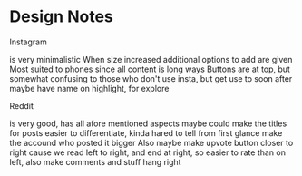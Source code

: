# Design Notes

Instagram

is very minimalistic
When size increased additional options to add are given
Most suited to phones since all content is long ways
Buttons are at top, but somewhat confusing to those who don't use insta, but get use to soon after
maybe have name on highlight, for explore

Reddit

is very good, has all afore mentioned aspects
maybe could make the titles for posts easier to differentiate, kinda hared to tell from first glance
make the accound who posted it bigger
Also maybe make upvote button closer to right
cause we read left to right, and end at right, so easier to rate than on left, also make comments and stuff hang right
